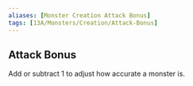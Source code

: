 ```yaml
---
aliases: [Monster Creation Attack Bonus]
tags: [13A/Monsters/Creation/Attack-Bonus]
---
```


## Attack Bonus

Add or subtract 1 to adjust how accurate a monster is.